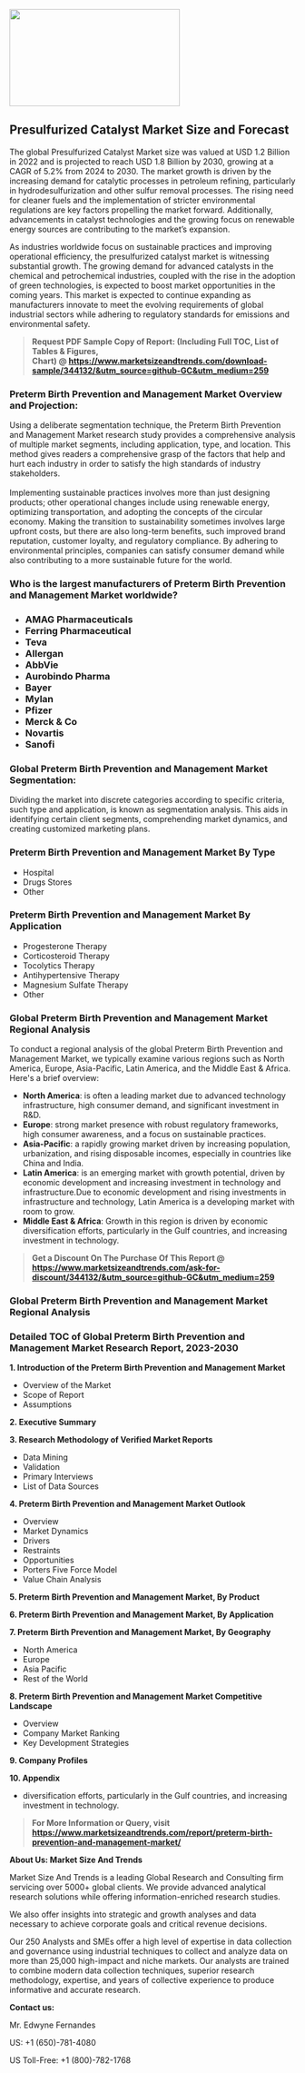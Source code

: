 <p><img class="alignnone size-medium wp-image-20088" src="https://ffe5etoiles.com/wp-content/uploads/2024/12/MST1-300x171.png" alt="" width="300" height="171" /></p><h2>Presulfurized Catalyst Market Size and Forecast</h2><p>The global Presulfurized Catalyst Market size was valued at USD 1.2 Billion in 2022 and is projected to reach USD 1.8 Billion by 2030, growing at a CAGR of 5.2% from 2024 to 2030. The market growth is driven by the increasing demand for catalytic processes in petroleum refining, particularly in hydrodesulfurization and other sulfur removal processes. The rising need for cleaner fuels and the implementation of stricter environmental regulations are key factors propelling the market forward. Additionally, advancements in catalyst technologies and the growing focus on renewable energy sources are contributing to the market’s expansion.</p><p>As industries worldwide focus on sustainable practices and improving operational efficiency, the presulfurized catalyst market is witnessing substantial growth. The growing demand for advanced catalysts in the chemical and petrochemical industries, coupled with the rise in the adoption of green technologies, is expected to boost market opportunities in the coming years. This market is expected to continue expanding as manufacturers innovate to meet the evolving requirements of global industrial sectors while adhering to regulatory standards for emissions and environmental safety.</p></p><blockquote id="" class=""><strong>Request PDF Sample Copy of Report: (Including Full TOC, List of Tables &amp; Figures, Chart)&nbsp;@&nbsp;<strong><a href="https://www.marketsizeandtrends.com/download-sample/344132/&utm_source=github-GC&utm_medium=259" target="_blank">https://www.marketsizeandtrends.com/download-sample/344132/&utm_source=github-GC&utm_medium=259</a></strong></strong></blockquote><h3 id="" class="">Preterm Birth Prevention and Management Market&nbsp;Overview and Projection:</h3><p id="" class="">Using a deliberate segmentation technique, the Preterm Birth Prevention and Management Market research study provides a comprehensive analysis of multiple market segments, including application, type, and location. This method gives readers a comprehensive grasp of the factors that help and hurt each industry in order to satisfy the high standards of industry stakeholders. <br /> <br />Implementing sustainable practices involves more than just designing products; other operational changes include using renewable energy, optimizing transportation, and adopting the concepts of the circular economy. Making the transition to sustainability sometimes involves large upfront costs, but there are also long-term benefits, such improved brand reputation, customer loyalty, and regulatory compliance. By adhering to environmental principles, companies can satisfy consumer demand while also contributing to a more sustainable future for the world.</p><h3 id="" class="">Who is the largest manufacturers of&nbsp;Preterm Birth Prevention and Management Market worldwide?</h3><h3 class=""><p><ul><li>AMAG Pharmaceuticals </li><li> Ferring Pharmaceutical </li><li> Teva </li><li> Allergan </li><li> AbbVie </li><li> Aurobindo Pharma </li><li> Bayer </li><li> Mylan </li><li> Pfizer </li><li> Merck & Co </li><li> Novartis </li><li> Sanofi</li></ul></p></h3><h3 id="" class="">Global&nbsp;Preterm Birth Prevention and Management Market Segmentation:</h3><p id="" class="">Dividing the market into discrete categories according to specific criteria, such type and application, is known as segmentation analysis. This aids in identifying certain client segments, comprehending market dynamics, and creating customized marketing plans.</p><h3 id="" class="">Preterm Birth Prevention and Management Market&nbsp;By Type</h3><p><p><ul><li>Hospital</li><li> Drugs Stores</li><li> Other</p></li></ul></p></p><h3 id="" class="">Preterm Birth Prevention and Management Market&nbsp;By Application</h3><p class=""><p><ul><li>Progesterone Therapy</li><li> Corticosteroid Therapy</li><li> Tocolytics Therapy</li><li> Antihypertensive Therapy</li><li> Magnesium Sulfate Therapy</li><li> Other</li></ul></p></p><h3 id="" class="">Global Preterm Birth Prevention and Management Market Regional Analysis</h3><p id="" class="">To conduct a regional analysis of the global Preterm Birth Prevention and Management Market, we typically examine various regions such as North America, Europe, Asia-Pacific, Latin America, and the Middle East &amp; Africa. Here's a brief overview:</p><ul><li><strong>North America</strong>: is often a leading market due to advanced technology infrastructure, high consumer demand, and significant investment in R&amp;D.</li><li><strong>Europe</strong>: strong market presence with robust regulatory frameworks, high consumer awareness, and a focus on sustainable practices.</li><li><strong>Asia-Pacific</strong>: a rapidly growing market driven by increasing population, urbanization, and rising disposable incomes, especially in countries like China and India.</li><li><strong>Latin America</strong>: is an emerging market with growth potential, driven by economic development and increasing investment in technology and infrastructure.Due to economic development and rising investments in infrastructure and technology, Latin America is a developing market with room to grow.</li><li><strong>Middle East &amp; Africa</strong>: Growth in this region is driven by economic diversification efforts, particularly in the Gulf countries, and increasing investment in technology.</li></ul><blockquote id="" class=""><strong>Get a Discount On The Purchase Of This Report @ <strong><a href="https://www.marketsizeandtrends.com/ask-for-discount/344132/&utm_source=github-GC&utm_medium=259" target="_blank">https://www.marketsizeandtrends.com/ask-for-discount/344132/&utm_source=github-GC&utm_medium=259</a></strong></strong></blockquote><h3 id="" class="">Global Preterm Birth Prevention and Management Market Regional Analysis</h3><h3 id="" class="">Detailed TOC of Global Preterm Birth Prevention and Management Market Research Report, 2023-2030</h3><p id="" class=""><strong>1. Introduction of the Preterm Birth Prevention and Management Market</strong></p><ul><li>Overview of the Market</li><li>Scope of Report</li><li>Assumptions</li></ul><p id="" class=""><strong>2. Executive Summary</strong></p><p id="" class=""><strong>3. Research Methodology of Verified Market Reports</strong></p><ul><li>Data Mining</li><li>Validation</li><li>Primary Interviews</li><li>List of Data Sources</li></ul><p id="" class=""><strong>4. Preterm Birth Prevention and Management Market Outlook</strong></p><ul><li>Overview</li><li>Market Dynamics</li><li>Drivers</li><li>Restraints</li><li>Opportunities</li><li>Porters Five Force Model</li><li>Value Chain Analysis</li></ul><p id="" class=""><strong>5. Preterm Birth Prevention and Management Market, By Product</strong></p><p id="" class=""><strong>6. Preterm Birth Prevention and Management Market, By Application</strong></p><p id="" class=""><strong>7. Preterm Birth Prevention and Management Market, By Geography</strong></p><ul><li>North America</li><li>Europe</li><li>Asia Pacific</li><li>Rest of the World</li></ul><p id="" class=""><strong>8. Preterm Birth Prevention and Management Market Competitive Landscape</strong></p><ul><li>Overview</li><li>Company Market Ranking</li><li>Key Development Strategies</li></ul><p id="" class=""><strong>9. Company Profiles</strong></p><p id="" class=""><strong>10. Appendix</strong></p><ul><li>diversification efforts, particularly in the Gulf countries, and increasing investment in technology.</li></ul><blockquote id="" class=""><strong>For More Information or Query, visit <strong><strong><a href="https://www.marketsizeandtrends.com/report/preterm-birth-prevention-and-management-market/" target="_blank">https://www.marketsizeandtrends.com/report/preterm-birth-prevention-and-management-market/</a></strong></strong></strong></blockquote><p id="" class=""><strong>About Us: Market Size And Trends</strong></p><p id="" class="">Market Size And Trends is a leading Global Research and Consulting firm servicing over 5000+ global clients. We provide advanced analytical research solutions while offering information-enriched research studies.</p><p id="" class="">We also offer insights into strategic and growth analyses and data necessary to achieve corporate goals and critical revenue decisions.</p><p id="" class="">Our 250 Analysts and SMEs offer a high level of expertise in data collection and governance using industrial techniques to collect and analyze data on more than 25,000 high-impact and niche markets. Our analysts are trained to combine modern data collection techniques, superior research methodology, expertise, and years of collective experience to produce informative and accurate research.</p><p id="" class=""><strong>Contact us:</strong></p><p id="" class="">Mr. Edwyne Fernandes</p><p id="" class="">US: +1 (650)-781-4080</p><p id="" class="">US Toll-Free: +1 (800)-782-1768</p>
